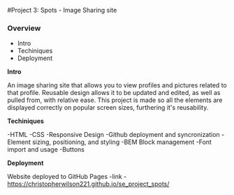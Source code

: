 #Project 3: Spots - Image Sharing site

### Overview  

* Intro  
* Techiniques
* Deployment
  
**Intro**
  
An image sharing site that allows you to view profiles and pictures related to that profile. 
Reusable design allows it to be updated and edited, as well as pulled from, with relative ease.
This project is made so all the elements are displayed correctly on popular screen sizes, furthering it's reusability.

**Techiniques**

-HTML
-CSS
-Responsive Design
-Github deployment and syncronization
-Element sizing, positioning, and styling
-BEM Block management
-Font import and usage
-Buttons

**Deployment**

Website deployed to GitHub Pages
-link - 
https://christopherwilson221.github.io/se_project_spots/
